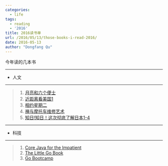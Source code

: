```yaml
---
categories:
  - life
tags:
  - reading
  - '2016'
title: 2016读书单
url: /2016/05/13/those-books-i-read-2016/
date: 2016-05-13
author: "Dongfang Qu"
---
```



今年读的几本书

---

- 人文

---

>1. [月亮和六个便士](https://book.douban.com/subject/1858513/)
>1. [近距离看美国1](https://book.douban.com/subject/1858513/)
>1. [相约星期二](https://book.douban.com/subject/2194123/)
>1. [禅与摩托车维修艺术](https://book.douban.com/subject/6811366/)
>1. [知日!知日！这次彻底了解日本1-4](https://book.douban.com/subject/25794334/)



----

- 科技

---

>1. [Core Java for the Impatient](https://book.douban.com/subject/26331972/)
>1. [The Little Go Book](https://github.com/karlseguin/the-little-go-book)
>1. [Go Bootcamp](http://www.golangbootcamp.com/)
